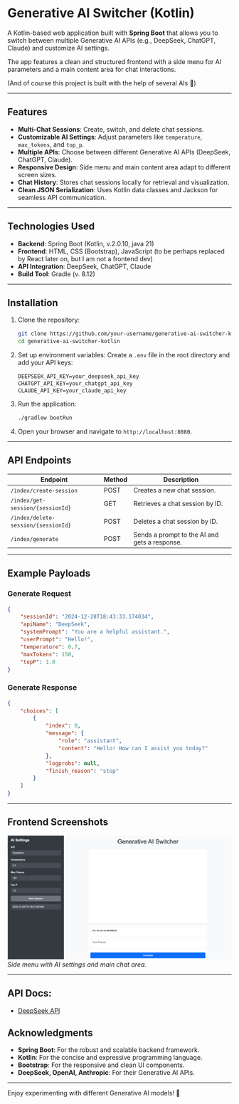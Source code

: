 # Generative AI Switcher (Kotlin)

A Kotlin-based web application built with **Spring Boot** that allows you to switch between multiple Generative AI APIs
(e.g., DeepSeek, ChatGPT, Claude) and customize AI settings. 

The app features a clean and structured frontend with a side menu for AI parameters and a main content area for chat 
interactions.

(And of course this project is built with the help of several AIs 🤖)

---

## Features

- **Multi-Chat Sessions**: Create, switch, and delete chat sessions.
- **Customizable AI Settings**: Adjust parameters like `temperature`, `max_tokens`, and `top_p`.
- **Multiple APIs**: Choose between different Generative AI APIs (DeepSeek, ChatGPT, Claude).
- **Responsive Design**: Side menu and main content area adapt to different screen sizes.
- **Chat History**: Stores chat sessions locally for retrieval and visualization.
- **Clean JSON Serialization**: Uses Kotlin data classes and Jackson for seamless API communication.

---

## Technologies Used

- **Backend**: Spring Boot (Kotlin, v.2.0.10, java 21)
- **Frontend**: HTML, CSS (Bootstrap), JavaScript (to be perhaps replaced by React later on, but I am not a frontend dev)
- **API Integration**: DeepSeek, ChatGPT, Claude
- **Build Tool**: Gradle (v. 8.12)

---

## Installation

1. Clone the repository:
   ```bash
   git clone https://github.com/your-username/generative-ai-switcher-kotlin.git
   cd generative-ai-switcher-kotlin
   ```

2. Set up environment variables:
   Create a `.env` file in the root directory and add your API keys:
   ```
   DEEPSEEK_API_KEY=your_deepseek_api_key
   CHATGPT_API_KEY=your_chatgpt_api_key
   CLAUDE_API_KEY=your_claude_api_key
   ```

3. Run the application:
   ```bash
   ./gradlew bootRun
   ```

4. Open your browser and navigate to `http://localhost:8080`.

---

## API Endpoints

| Endpoint                          | Method | Description                                   |
|-----------------------------------|--------|-----------------------------------------------|
| `/index/create-session`             | POST   | Creates a new chat session.                   |
| `/index/get-session/{sessionId}`    | GET    | Retrieves a chat session by ID.               |
| `/index/delete-session/{sessionId}` | POST   | Deletes a chat session by ID.                 |
| `/index/generate`                   | POST   | Sends a prompt to the AI and gets a response. |

---

## Example Payloads

### **Generate Request**
```json
{
    "sessionId": "2024-12-28T18:43:33.174034",
    "apiName": "DeepSeek",
    "systemPrompt": "You are a helpful assistant.",
    "userPrompt": "Hello!",
    "temperature": 0.7,
    "maxTokens": 150,
    "topP": 1.0
}
```

### **Generate Response**
```json
{
    "choices": [
        {
            "index": 0,
            "message": {
                "role": "assistant",
                "content": "Hello! How can I assist you today?"
            },
            "logprobs": null,
            "finish_reason": "stop"
        }
    ]
}
```

---

## Frontend Screenshots

![Screenshot 1](./screenshot.png) 
*Side menu with AI settings and main chat area.*


---

## API Docs:

- [DeepSeek API](https://api-docs.deepseek.com/api/deepseek-api)

## Acknowledgments

- **Spring Boot**: For the robust and scalable backend framework.
- **Kotlin**: For the concise and expressive programming language.
- **Bootstrap**: For the responsive and clean UI components.
- **DeepSeek, OpenAI, Anthropic**: For their Generative AI APIs.

---

Enjoy experimenting with different Generative AI models! 🚀
